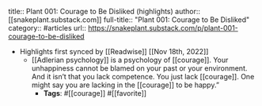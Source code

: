 title:: Plant 001: Courage to Be Disliked (highlights)
author:: [[snakeplant.substack.com]]
full-title:: "Plant 001: Courage to Be Disliked"
category:: #articles
url:: https://snakeplant.substack.com/p/plant-001-courage-to-be-disliked

- Highlights first synced by [[Readwise]] [[Nov 18th, 2022]]
	- [[Adlerian psychology]] is a psychology of [[courage]]. Your unhappiness cannot be blamed on your past or your environment. And it isn’t that you lack competence. You just lack [[courage]]. One might say you are lacking in the [[courage]] to be happy.”
		- **Tags**: #[[courage]] #[[favorite]]